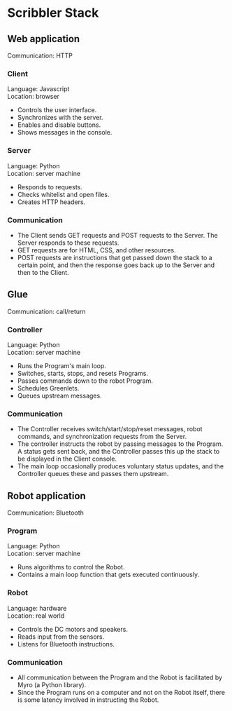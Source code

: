 # Scribbler Stack

## Web application

Communication: HTTP

### Client

Language: Javascript  
Location: browser

- Controls the user interface.
- Synchronizes with the server.
- Enables and disable buttons.
- Shows messages in the console.

### Server

Language: Python  
Location: server machine

- Responds to requests.
- Checks whitelist and open files.
- Creates HTTP headers.

### Communication

- The Client sends GET requests and POST requests to the Server. The Server responds to these requests.
- GET requests are for HTML, CSS, and other resources.
- POST requests are instructions that get passed down the stack to a certain point, and then the response goes back up to the Server and then to the Client.

## Glue

Communication: call/return

### Controller

Language: Python  
Location: server machine

- Runs the Program's main loop.
- Switches, starts, stops, and resets Programs.
- Passes commands down to the robot Program.
- Schedules Greenlets.
- Queues upstream messages.

### Communication

- The Controller receives switch/start/stop/reset messages, robot commands, and synchronization requests from the Server.
- The controller instructs the robot by passing messages to the Program. A status gets sent back, and the Controller passes this up the stack to be displayed in the Client console.
- The main loop occasionally produces voluntary status updates, and the Controller queues these and passes them upstream.

## Robot application

Communication: Bluetooth

### Program

Language: Python  
Location: server machine

- Runs algorithms to control the Robot.
- Contains a main loop function that gets executed continuously.

### Robot

Language: hardware  
Location: real world

- Controls the DC motors and speakers.
- Reads input from the sensors.
- Listens for Bluetooth instructions.

### Communication

- All communication between the Program and the Robot is facilitated by Myro (a Python library).
- Since the Program runs on a computer and not on the Robot itself, there is some latency involved in instructing the Robot.